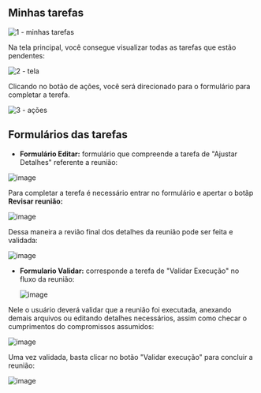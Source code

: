## Minhas tarefas
![1 - minhas tarefas](https://github.com/void-works-br/planejare-documentacao/assets/96205012/4c273459-1672-4ac1-9db3-5f9a83a86166)

Na tela principal, você consegue visualizar todas as tarefas que estão pendentes:

![2 - tela](https://github.com/void-works-br/planejare-documentacao/assets/96205012/34103bb0-fa42-41db-9912-8f23b3c91879)


Clicando no botão de ações, você será direcionado para o formulário para completar a terefa.


![3 - ações](https://github.com/void-works-br/planejare-documentacao/assets/96205012/40e8a1da-5b11-4acc-98a3-dc714b187a52)



## Formulários das tarefas

- **Formulário Editar:** formulário que compreende a tarefa de "Ajustar Detalhes" referente a reunião:


![image](https://github.com/void-works-br/planejare-documentacao/assets/96205012/627012db-850e-4209-92be-65b30cc9d512)



Para completar a terefa é necessário entrar no formulário e apertar o botãp **Revisar reunião:**


![image](https://github.com/void-works-br/planejare-documentacao/assets/96205012/7c5f5182-134e-4669-ab87-fc4f9cc387f9)



Dessa maneira a revião final dos detalhes da reunião pode ser feita e validada:

![image](https://github.com/void-works-br/planejare-documentacao/assets/96205012/b3188e20-ab49-4815-9724-984e84687c9c)



- **Formulario Validar:** corresponde a terefa de "Validar Execução" no fluxo da reunião:

  ![image](https://github.com/void-works-br/planejare-documentacao/assets/96205012/ba585454-8dbc-4b68-95e7-5a50c3f0b49f)


Nele o usuário deverá validar que a reunião foi executada, anexando demais arquivos ou editando detalhes necessários, assim como checar o cumprimentos do compromissos assumidos:

![image](https://github.com/void-works-br/planejare-documentacao/assets/96205012/60e6657e-e0d9-4528-8c8b-caa29663c71c)

Uma vez validada, basta clicar no botão "Validar execução" para concluir a reunião:

![image](https://github.com/void-works-br/planejare-documentacao/assets/96205012/c7f8352d-d062-4435-bc0f-852061a16990)









